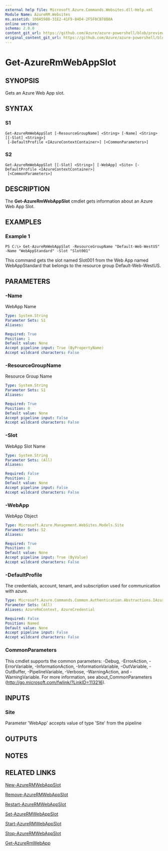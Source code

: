 ```yaml
---
external help file: Microsoft.Azure.Commands.Websites.dll-Help.xml
Module Name: AzureRM.Websites
ms.assetid: 100A5980-31E2-41F9-84D4-2F5F0CB78B8A
online version:
schema: 2.0.0
content_git_url: https://github.com/Azure/azure-powershell/blob/preview/src/ResourceManager/Websites/Commands.Websites/help/Get-AzureRmWebAppSlot.md
original_content_git_url: https://github.com/Azure/azure-powershell/blob/preview/src/ResourceManager/Websites/Commands.Websites/help/Get-AzureRmWebAppSlot.md
---
```


# Get-AzureRmWebAppSlot

## SYNOPSIS
Gets an Azure Web App slot.

## SYNTAX

### S1
```
Get-AzureRmWebAppSlot [-ResourceGroupName] <String> [-Name] <String> [[-Slot] <String>]
 [-DefaultProfile <IAzureContextContainer>] [<CommonParameters>]
```

### S2
```
Get-AzureRmWebAppSlot [[-Slot] <String>] [-WebApp] <Site> [-DefaultProfile <IAzureContextContainer>]
 [<CommonParameters>]
```

## DESCRIPTION
The **Get-AzureRmWebAppSlot** cmdlet gets information about an Azure Web App Slot.

## EXAMPLES

### Example 1
```
PS C:\> Get-AzureRmWebAppSlot -ResourceGroupName "Default-Web-WestUS" -Name "WebAppStandard" -Slot "Slot001"
```

This command gets the slot named Slot001 from the Web App named WebAppStandard that belongs to the
resource group Default-Web-WestUS.

## PARAMETERS

### -Name
WebApp Name

```yaml
Type: System.String
Parameter Sets: S1
Aliases: 

Required: True
Position: 1
Default value: None
Accept pipeline input: True (ByPropertyName)
Accept wildcard characters: False
```

### -ResourceGroupName
Resource Group Name

```yaml
Type: System.String
Parameter Sets: S1
Aliases: 

Required: True
Position: 0
Default value: None
Accept pipeline input: False
Accept wildcard characters: False
```

### -Slot
WebApp Slot Name

```yaml
Type: System.String
Parameter Sets: (All)
Aliases: 

Required: False
Position: 2
Default value: None
Accept pipeline input: False
Accept wildcard characters: False
```

### -WebApp
WebApp Object

```yaml
Type: Microsoft.Azure.Management.WebSites.Models.Site
Parameter Sets: S2
Aliases: 

Required: True
Position: 0
Default value: None
Accept pipeline input: True (ByValue)
Accept wildcard characters: False
```

### -DefaultProfile
The credentials, account, tenant, and subscription used for communication with azure.

```yaml
Type: Microsoft.Azure.Commands.Common.Authentication.Abstractions.IAzureContextContainer
Parameter Sets: (All)
Aliases: AzureRmContext, AzureCredential

Required: False
Position: Named
Default value: None
Accept pipeline input: False
Accept wildcard characters: False
```

### CommonParameters
This cmdlet supports the common parameters: -Debug, -ErrorAction, -ErrorVariable, -InformationAction, -InformationVariable, -OutVariable, -OutBuffer, -PipelineVariable, -Verbose, -WarningAction, and -WarningVariable. For more information, see about_CommonParameters (<http://go.microsoft.com/fwlink/?LinkID=113216>).

## INPUTS

### Site
Parameter 'WebApp' accepts value of type 'Site' from the pipeline

## OUTPUTS

## NOTES

## RELATED LINKS

[New-AzureRMWebAppSlot](./New-AzureRMWebAppSlot.md)

[Remove-AzureRMWebAppSlot](./Remove-AzureRMWebAppSlot.md)

[Restart-AzureRMWebAppSlot](./Restart-AzureRMWebAppSlot.md)

[Set-AzureRMWebAppSlot](./Set-AzureRMWebAppSlot.md)

[Start-AzureRMWebAppSlot](./Start-AzureRMWebAppSlot.md)

[Stop-AzureRMWebAppSlot](./Stop-AzureRMWebAppSlot.md)

[Get-AzureRmWebApp](./Get-AzureRmWebApp.md)
